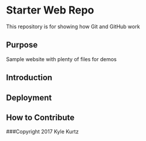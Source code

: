 # Starter Web Repo

This repository is for showing how Git and GitHub work

## Purpose

Sample website with plenty of files for demos

## Introduction

## Deployment

## How to Contribute

###Copyright
2017 Kyle Kurtz